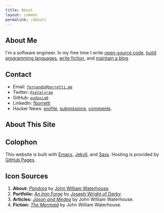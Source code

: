 ```yaml
---
title: About
layout: common
permalink: /about/
---
```


<article>

# About Me

I'm a software engineer. In my free time I write [open-source code][port],
[build programming languages][austral], [write fiction][fiction], and [maintain
a blog][blog].

[port]: /portfolio/
[austral]: https://github.com/austral/austral
[blog]: /article/
[fiction]: /fiction/
[gh]: https://github.com/eudoxia0

# Contact

- Email: [`fernando@borretti.me`][mail]
- Twitter: [`@zetalyrae`](https://twitter.com/zetalyrae)
- GitHub: [`eudoxia0`][gh]
- LinkedIn: [fborretti][ln]
- Hacker News: [profile][hn], [submissions][hnsub], [comments][hncom].

[mail]: mailto:fernando@borretti.me
[ln]: https://www.linkedin.com/in/fborretti
[hn]: https://news.ycombinator.com/user?id=zetalyrae
[hnsub]: https://news.ycombinator.com/submitted?id=zetalyrae
[hncom]: https://news.ycombinator.com/threads?id=zetalyrae

# About This Site



# Colophon

This website is built with [Emacs][emacs], [Jekyll][jekyll], and
[Sass][sass]. Hosting is provided by [GitHub Pages][pages].

[emacs]: https://www.gnu.org/software/emacs/
[jekyll]: http://jekyllrb.com/
[sass]: http://sass-lang.com/
[pages]: https://pages.github.com/

## Icon Sources

1. **About:** [_Pandora_][pandora] by [John William Waterhouse][jww].
2. **Portfolio:** [_An Iron Forge_][iron] by [Joseph Wright of Derby][derby].
3. **Articles:** [_Jason and Medea_][jason] by John William Waterhouse.
4. **Fiction:** [_The Mermaid_][mermaid] by John William Waterhouse.

[pandora]: https://en.wikipedia.org/wiki/Pandora_(painting)
[jww]: https://en.wikipedia.org/wiki/John_William_Waterhouse
[iron]: https://commons.wikimedia.org/wiki/File:Joseph_Wright_-_An_Iron_Forge_-_Google_Art_Project.jpg
[derby]: https://en.wikipedia.org/wiki/Joseph_Wright_of_Derby
[jason]: https://en.wikipedia.org/wiki/Jason_and_Medea_(painting)
[mermaid]: https://commons.wikimedia.org/wiki/File:John_William_Waterhouse_A_Mermaid.jpg

</article>
